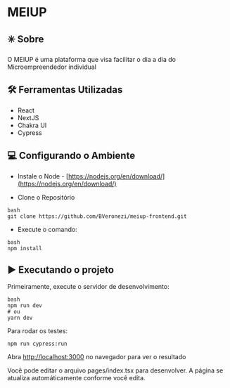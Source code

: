 # MEIUP

## ✳️ Sobre
O MEIUP é uma plataforma que visa facilitar o dia a dia do Microempreendedor individual

## 🛠 Ferramentas Utilizadas
- React
- NextJS
- Chakra UI
- Cypress

## 💻 Configurando o Ambiente

- Instale o Node -
[https://nodejs.org/en/download/](https://nodejs.org/en/download/)

- Clone o Repositório
```
bash
git clone https://github.com/BVeronezi/meiup-frontend.git
````

- Execute o comando:
```
bash
npm install
```
## ▶️ Executando o projeto

Primeiramente, execute o servidor de desenvolvimento:
```
bash
npm run dev
# ou
yarn dev
```

Para rodar os testes:
```
npm run cypress:run
```

Abra [http://localhost:3000](http://localhost:3000) no navegador para ver o resultado

Você pode editar o arquivo pages/index.tsx para desenvolver. A página se atualiza automáticamente conforme você edita.
